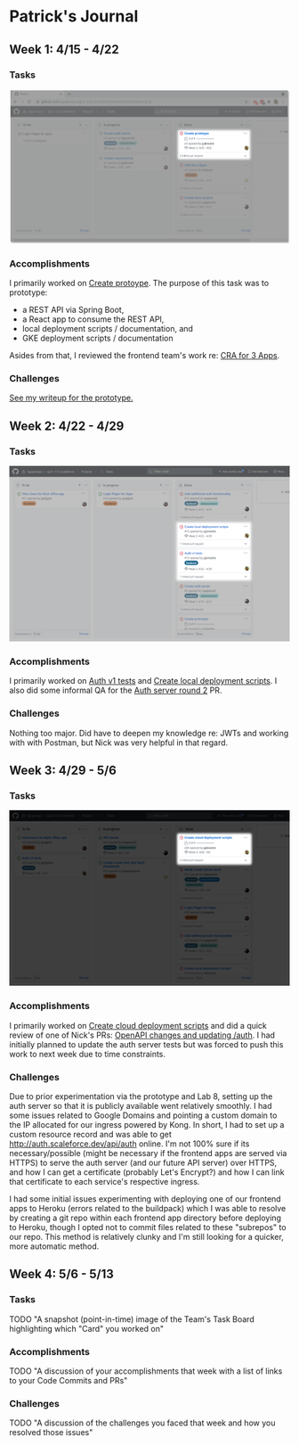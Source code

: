 # Patrick's Journal

## Week 1: 4/15 - 4/22

### Tasks

![patrick tasks week 1](./images/patrick/patrick-tasks-1.png)

### Accomplishments

I primarily worked on [Create
protoype](https://github.com/nguyensjsu/sp21-172-scaleforce/issues/3). The
purpose of this task was to prototype:

- a REST API via Spring Boot,
- a React app to consume the REST API,
- local deployment scripts / documentation, and
- GKE deployment scripts / documentation

Asides from that, I reviewed the frontend team's work re: [CRA for 3
Apps](https://github.com/nguyensjsu/sp21-172-scaleforce/issues/4).

### Challenges

[See my writeup for the
prototype.](https://github.com/nguyensjsu/sp21-172-scaleforce/blob/main/prototype/README.md)

## Week 2: 4/22 - 4/29

### Tasks

![patrick tasks week 2](./images/patrick/patrick-tasks-2.png)

### Accomplishments

I primarily worked on [Auth v1
tests](https://github.com/nguyensjsu/sp21-172-scaleforce/issues/13) and [Create
local deployment
scripts](https://github.com/nguyensjsu/sp21-172-scaleforce/issues/15). I also
did some informal QA for the [Auth server round
2](https://github.com/nguyensjsu/sp21-172-scaleforce/pull/16) PR.

### Challenges

Nothing too major. Did have to deepen my knowledge re: JWTs and working with
with Postman, but Nick was very helpful in that regard.

## Week 3: 4/29 - 5/6

### Tasks

![patrick tasks week 3](./images/patrick/patrick-tasks-3.png)

### Accomplishments

I primarily worked on [Create cloud deployment
scripts](https://github.com/nguyensjsu/sp21-172-scaleforce/issues/20) and did a
quick review of one of Nick's PRs: [OpenAPI changes and updating
/auth](https://github.com/nguyensjsu/sp21-172-scaleforce/pull/22/files). I had
initially planned to update the auth server tests but was forced to push this
work to next week due to time constraints.

### Challenges

Due to prior experimentation via the prototype and Lab 8, setting up the auth
server so that it is publicly available went relatively smoothly. I had some
issues related to Google Domains and pointing a custom domain to the IP
allocated for our ingress powered by Kong. In short, I had to set up a custom
resource record and was able to get http://auth.scaleforce.dev/api/auth online.
I'm not 100% sure if its necessary/possible (might be necessary if the frontend
apps are served via HTTPS) to serve the auth server (and our future API server)
over HTTPS, and how I can get a certificate (probably Let's Encrypt?) and how I
can link that certificate to each service's respective ingress.

I had some initial issues experimenting with deploying one of our
frontend apps to Heroku (errors related to the buildpack) which I was able to
resolve by creating a git repo within each frontend app directory before
deploying to Heroku, though I opted not to commit files related to these
"subrepos" to our repo. This method is relatively clunky and I'm still looking
for a quicker, more automatic method.

## Week 4: 5/6 - 5/13

### Tasks

TODO "A snapshot (point-in-time) image of the Team's Task Board highlighting
which "Card" you worked on"

### Accomplishments

TODO "A discussion of your accomplishments that week with a list of links to
your Code Commits and PRs"

### Challenges

TODO "A discussion of the challenges you faced that week and how you resolved
those issues"
